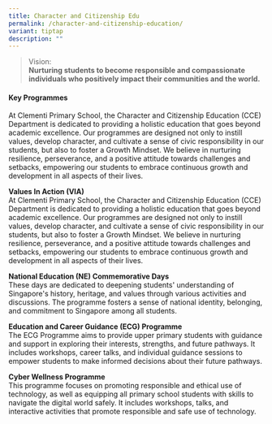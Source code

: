 ```yaml
---
title: Character and Citizenship Edu
permalink: /character-and-citizenship-education/
variant: tiptap
description: ""
---
```

<blockquote>
<p>Vision:
<br><strong>Nurturing students to become responsible and compassionate individuals who positively impact their communities and the world.</strong>
</p>
</blockquote>
<h4><strong>Key Programmes</strong></h4>
<p>At Clementi Primary School, the Character and Citizenship Education (CCE)
Department is dedicated to providing a holistic education that goes beyond
academic excellence. Our programmes are designed not only to instill values,
develop character, and cultivate a sense of civic responsibility in our
students, but also to foster a Growth Mindset. We believe in nurturing
resilience, perseverance, and a positive attitude towards challenges and
setbacks, empowering our students to embrace continuous growth and development
in all aspects of their lives.</p>
<p><strong>Values In Action (VIA)</strong>
<br>At Clementi Primary School, the Character and Citizenship Education (CCE)
Department is dedicated to providing a holistic education that goes beyond
academic excellence. Our programmes are designed not only to instill values,
develop character, and cultivate a sense of civic responsibility in our
students, but also to foster a Growth Mindset. We believe in nurturing
resilience, perseverance, and a positive attitude towards challenges and
setbacks, empowering our students to embrace continuous growth and development
in all aspects of their lives.</p>
<p><strong>National Education (NE) Commemorative Days</strong>
<br>These days are dedicated to deepening students' understanding of Singapore's
history, heritage, and values through various activities and discussions.
The programme fosters a sense of national identity, belonging, and commitment
to Singapore among all students.</p>
<p><strong>Education and Career Guidance (ECG) Programme</strong>
<br>The ECG Programme aims to provide upper primary students with guidance
and support in exploring their interests, strengths, and future pathways.
It includes workshops, career talks, and individual guidance sessions to
empower students to make informed decisions about their future pathways.</p>
<p><strong>Cyber Wellness Programme</strong>
<br>This programme focuses on promoting responsible and ethical use of technology,
as well as equipping all primary school students with skills to navigate
the digital world safely. It includes workshops, talks, and interactive
activities that promote responsible and safe use of technology.</p>